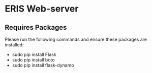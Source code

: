 
# ERIS Web-server

## Requires Packages
Please run the following commands and ensure these packages are installed:
- sudo pip install Flask
- sudo pip install boto
- sudo pip install flask-dynamo